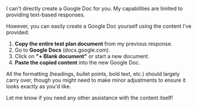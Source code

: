 I can't directly create a Google Doc for you. My capabilities are limited to providing text-based responses.

However, you can easily create a Google Doc yourself using the content I've provided:

1.  **Copy the entire test plan document** from my previous response.
2.  Go to **Google Docs** (docs.google.com).
3.  Click on **"+ Blank document"** or start a new document.
4.  **Paste the copied content** into the new Google Doc.

All the formatting (headings, bullet points, bold text, etc.) should largely carry over, though you might need to make minor adjustments to ensure it looks exactly as you'd like.

Let me know if you need any other assistance with the content itself!